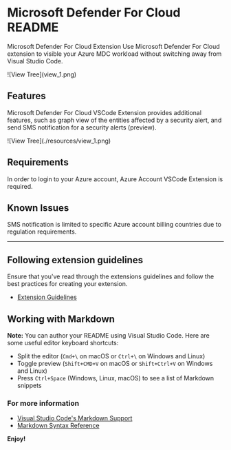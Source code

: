 # Microsoft Defender For Cloud README

Microsoft Defender For Cloud Extension
Use Microsoft Defender For Cloud extension to visible your Azure MDC workload without switching away from Visual Studio Code.

\!\[View Tree]\(view_1.png\)
## Features
Microsoft Defender For Cloud VSCode Extension provides additional features, such as graph view of the entities affected by a security alert, and send SMS notification for a security alerts (preview).

\!\[View Tree]\(./resources/view_1.png\)

## Requirements

In order to login to your Azure account, Azure Account VSCode Extension is required.

## Known Issues

SMS notification is limited to specific Azure account billing countries due to regulation requirements.

-----------------------------------------------------------------------------------------------------------
## Following extension guidelines

Ensure that you've read through the extensions guidelines and follow the best practices for creating your extension.

* [Extension Guidelines](https://code.visualstudio.com/api/references/extension-guidelines)

## Working with Markdown

**Note:** You can author your README using Visual Studio Code.  Here are some useful editor keyboard shortcuts:

* Split the editor (`Cmd+\` on macOS or `Ctrl+\` on Windows and Linux)
* Toggle preview (`Shift+CMD+V` on macOS or `Shift+Ctrl+V` on Windows and Linux)
* Press `Ctrl+Space` (Windows, Linux, macOS) to see a list of Markdown snippets

### For more information

* [Visual Studio Code's Markdown Support](http://code.visualstudio.com/docs/languages/markdown)
* [Markdown Syntax Reference](https://help.github.com/articles/markdown-basics/)

**Enjoy!**
